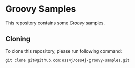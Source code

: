 Groovy Samples
===============

This repository contains some [*Groovy*][groovy] samples.

## Cloning

To clone this repository, please run following command:
   
    git clone git@github.com:oss4j/oss4j-groovy-samples.git


[groovy]: http://groovy.codehaus.org/
